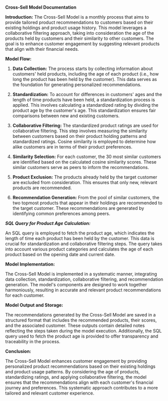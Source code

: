 **Cross-Sell Model Documentation**

**Introduction:**
The Cross-Sell Model is a monthly process that aims to provide tailored product recommendations to customers based on their existing holdings and product usage history. This model leverages a collaborative filtering approach, taking into consideration the age of the products held by customers and their similarity to other customers. The goal is to enhance customer engagement by suggesting relevant products that align with their financial needs.

**Model Flow:**

1. **Data Collection:** The process starts by collecting information about customers' held products, including the age of each product (i.e., how long the product has been held by the customer). This data serves as the foundation for generating personalized recommendations.

2. **Standardization:** To account for differences in customers' ages and the length of time products have been held, a standardization process is applied. This involves calculating a standardized rating by dividing the product age by the customer's age. This standardization ensures fair comparisons between new and existing customers.

3. **Collaborative Filtering:** The standardized product ratings are used for collaborative filtering. This step involves measuring the similarity between customers based on their product holding patterns and standardized ratings. Cosine similarity is employed to determine how alike customers are in terms of their product preferences.

4. **Similarity Selection:** For each customer, the 30 most similar customers are identified based on the calculated cosine similarity scores. These similar customers serve as peers to inform the recommendations.

5. **Product Exclusion:** The products already held by the target customer are excluded from consideration. This ensures that only new, relevant products are recommended.

6. **Recommendation Generation:** From the pool of similar customers, the two topmost products that appear in their holdings are recommended to the target customer. These recommendations are generated by identifying common preferences among peers.

_**SQL Query for Product Age Calculation:**_

An SQL query is employed to fetch the product age, which indicates the length of time each product has been held by the customer. This data is crucial for standardization and collaborative filtering steps. The query takes into account various product categories and calculates the age of each product based on the opening date and current date.

**Model Implementation:**

The Cross-Sell Model is implemented in a systematic manner, integrating data collection, standardization, collaborative filtering, and recommendation generation. The model's components are designed to work together harmoniously, resulting in accurate and relevant product recommendations for each customer.

**Model Output and Storage:**

The recommendations generated by the Cross-Sell Model are saved in a structured format that includes the recommended products, their scores, and the associated customer. These outputs contain detailed notes reflecting the steps taken during the model execution. Additionally, the SQL query used to fetch the product age is provided to offer transparency and traceability in the process.

**Conclusion:**

The Cross-Sell Model enhances customer engagement by providing personalized product recommendations based on their existing holdings and product usage patterns. By considering the age of products, standardizing ratings, and applying collaborative filtering, the model ensures that the recommendations align with each customer's financial journey and preferences. This systematic approach contributes to a more tailored and relevant customer experience.